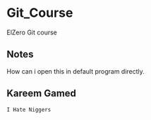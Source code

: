 # Git_Course
 ElZero Git course
 
 ## Notes
  How can i open this in default program directly.

## Kareem Gamed
    I Hate Niggers
